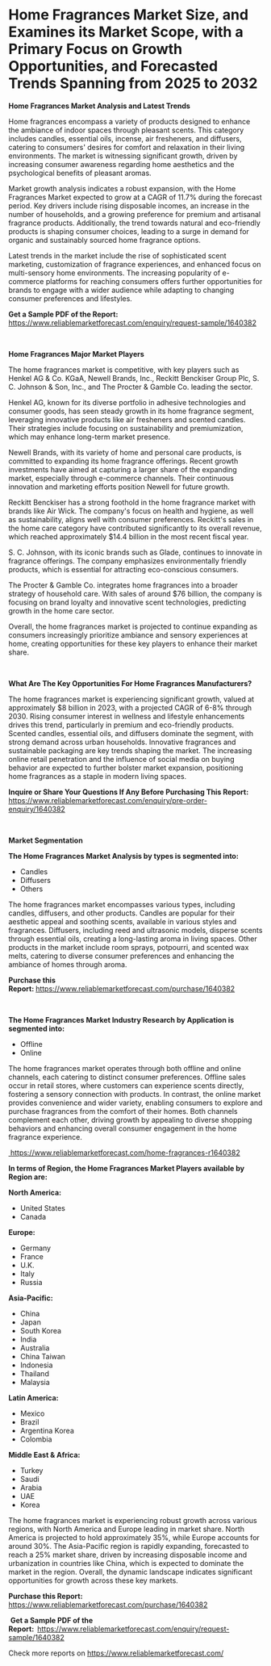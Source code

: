 <p><h1>Home Fragrances Market Size, and Examines its Market Scope, with a Primary Focus on Growth Opportunities, and Forecasted Trends Spanning from 2025 to 2032</h1></p><p><strong>Home Fragrances Market Analysis and Latest Trends</strong></p>
<p><p>Home fragrances encompass a variety of products designed to enhance the ambiance of indoor spaces through pleasant scents. This category includes candles, essential oils, incense, air fresheners, and diffusers, catering to consumers' desires for comfort and relaxation in their living environments. The market is witnessing significant growth, driven by increasing consumer awareness regarding home aesthetics and the psychological benefits of pleasant aromas.</p><p>Market growth analysis indicates a robust expansion, with the Home Fragrances Market expected to grow at a CAGR of 11.7% during the forecast period. Key drivers include rising disposable incomes, an increase in the number of households, and a growing preference for premium and artisanal fragrance products. Additionally, the trend towards natural and eco-friendly products is shaping consumer choices, leading to a surge in demand for organic and sustainably sourced home fragrance options.</p><p>Latest trends in the market include the rise of sophisticated scent marketing, customization of fragrance experiences, and enhanced focus on multi-sensory home environments. The increasing popularity of e-commerce platforms for reaching consumers offers further opportunities for brands to engage with a wider audience while adapting to changing consumer preferences and lifestyles.</p></p>
<p><strong>Get a Sample PDF of the Report:&nbsp;</strong> <a href="https://www.reliablemarketforecast.com/enquiry/request-sample/1640382?utm_campaign=2255&utm_medium=2&utm_source=Github&utm_content=ia&utm_term=17022025&utm_id=home-fragrances">https://www.reliablemarketforecast.com/enquiry/request-sample/1640382</a></p>
<p>&nbsp;</p>
<p><strong>Home Fragrances Major Market Players</strong></p>
<p><p>The home fragrances market is competitive, with key players such as Henkel AG & Co. KGaA, Newell Brands, Inc., Reckitt Benckiser Group Plc, S. C. Johnson & Son, Inc., and The Procter & Gamble Co. leading the sector. </p><p>Henkel AG, known for its diverse portfolio in adhesive technologies and consumer goods, has seen steady growth in its home fragrance segment, leveraging innovative products like air fresheners and scented candles. Their strategies include focusing on sustainability and premiumization, which may enhance long-term market presence.</p><p>Newell Brands, with its variety of home and personal care products, is committed to expanding its home fragrance offerings. Recent growth investments have aimed at capturing a larger share of the expanding market, especially through e-commerce channels. Their continuous innovation and marketing efforts position Newell for future growth.</p><p>Reckitt Benckiser has a strong foothold in the home fragrance market with brands like Air Wick. The company's focus on health and hygiene, as well as sustainability, aligns well with consumer preferences. Reckitt's sales in the home care category have contributed significantly to its overall revenue, which reached approximately $14.4 billion in the most recent fiscal year.</p><p>S. C. Johnson, with its iconic brands such as Glade, continues to innovate in fragrance offerings. The company emphasizes environmentally friendly products, which is essential for attracting eco-conscious consumers. </p><p>The Procter & Gamble Co. integrates home fragrances into a broader strategy of household care. With sales of around $76 billion, the company is focusing on brand loyalty and innovative scent technologies, predicting growth in the home care sector.</p><p>Overall, the home fragrances market is projected to continue expanding as consumers increasingly prioritize ambiance and sensory experiences at home, creating opportunities for these key players to enhance their market share.</p></p>
<p>&nbsp;</p>
<p><strong>What Are The Key Opportunities For Home Fragrances Manufacturers?</strong></p>
<p><p>The home fragrances market is experiencing significant growth, valued at approximately $8 billion in 2023, with a projected CAGR of 6-8% through 2030. Rising consumer interest in wellness and lifestyle enhancements drives this trend, particularly in premium and eco-friendly products. Scented candles, essential oils, and diffusers dominate the segment, with strong demand across urban households. Innovative fragrances and sustainable packaging are key trends shaping the market. The increasing online retail penetration and the influence of social media on buying behavior are expected to further bolster market expansion, positioning home fragrances as a staple in modern living spaces.</p></p>
<p><strong>Inquire or Share Your Questions If Any Before Purchasing This Report:</strong> <a href="https://www.reliablemarketforecast.com/enquiry/pre-order-enquiry/1640382?utm_campaign=2255&utm_medium=2&utm_source=Github&utm_content=ia&utm_term=17022025&utm_id=home-fragrances">https://www.reliablemarketforecast.com/enquiry/pre-order-enquiry/1640382</a></p>
<p>&nbsp;</p>
<p><strong>Market Segmentation</strong></p>
<p><strong>The Home Fragrances Market Analysis by types is segmented into:</strong></p>
<p><ul><li>Candles</li><li>Diffusers</li><li>Others</li></ul></p>
<p><p>The home fragrances market encompasses various types, including candles, diffusers, and other products. Candles are popular for their aesthetic appeal and soothing scents, available in various styles and fragrances. Diffusers, including reed and ultrasonic models, disperse scents through essential oils, creating a long-lasting aroma in living spaces. Other products in the market include room sprays, potpourri, and scented wax melts, catering to diverse consumer preferences and enhancing the ambiance of homes through aroma.</p></p>
<p><strong>Purchase this Report:&nbsp;</strong><a href="https://www.reliablemarketforecast.com/purchase/1640382?utm_campaign=2255&utm_medium=2&utm_source=Github&utm_content=ia&utm_term=17022025&utm_id=home-fragrances">https://www.reliablemarketforecast.com/purchase/1640382</a></p>
<p>&nbsp;</p>
<p><strong>The Home Fragrances Market Industry Research by Application is segmented into:</strong></p>
<p><ul><li>Offline</li><li>Online</li></ul></p>
<p><p>The home fragrances market operates through both offline and online channels, each catering to distinct consumer preferences. Offline sales occur in retail stores, where customers can experience scents directly, fostering a sensory connection with products. In contrast, the online market provides convenience and wider variety, enabling consumers to explore and purchase fragrances from the comfort of their homes. Both channels complement each other, driving growth by appealing to diverse shopping behaviors and enhancing overall consumer engagement in the home fragrance experience.</p></p>
<p><a href="https://www.reliablemarketforecast.com/home-fragrances-r1640382?utm_campaign=2255&utm_medium=2&utm_source=Github&utm_content=ia&utm_term=17022025&utm_id=home-fragrances">&nbsp;https://www.reliablemarketforecast.com/home-fragrances-r1640382</a></p>
<p><strong>In terms of Region, the Home Fragrances Market Players available by Region are:</strong></p>
<p>
    <p> <strong> North America: </strong>
        <ul>
            <li>United States</li>
            <li>Canada</li>
        </ul>
        </p> 
    <p> <strong> Europe: </strong>
        <ul>
            <li>Germany</li>
            <li>France</li>
            <li>U.K.</li>
            <li>Italy</li>
            <li>Russia</li>
        </ul>
        </p> 
    <p> <strong> Asia-Pacific: </strong>
        <ul>
            <li>China</li>
            <li>Japan</li>
            <li>South Korea</li>
            <li>India</li>
            <li>Australia</li>
            <li>China Taiwan</li>
            <li>Indonesia</li>
            <li>Thailand</li>
            <li>Malaysia</li>
        </ul>
        </p> 
    <p> <strong> Latin America: </strong>
        <ul>
            <li>Mexico</li>
            <li>Brazil</li>
            <li>Argentina Korea</li>
            <li>Colombia</li>
        </ul>
        </p> 
    <p> <strong> Middle East & Africa: </strong>
        <ul>
            <li>Turkey</li>
            <li>Saudi</li>
            <li>Arabia</li>
            <li>UAE</li>
            <li>Korea</li>
        </ul>
    </p>
    </p>
<p><p>The home fragrances market is experiencing robust growth across various regions, with North America and Europe leading in market share. North America is projected to hold approximately 35%, while Europe accounts for around 30%. The Asia-Pacific region is rapidly expanding, forecasted to reach a 25% market share, driven by increasing disposable income and urbanization in countries like China, which is expected to dominate the market in the region. Overall, the dynamic landscape indicates significant opportunities for growth across these key markets.</p></p>
<p><strong>Purchase this Report: </strong><a href="https://www.reliablemarketforecast.com/purchase/1640382?utm_campaign=2255&utm_medium=2&utm_source=Github&utm_content=ia&utm_term=17022025&utm_id=home-fragrances">https://www.reliablemarketforecast.com/purchase/1640382</a></p>
<p>&nbsp;<strong>Get a Sample PDF of the Report:&nbsp;&nbsp;</strong><a href="https://www.reliablemarketforecast.com/enquiry/request-sample/1640382?utm_campaign=2255&utm_medium=2&utm_source=Github&utm_content=ia&utm_term=17022025&utm_id=home-fragrances">https://www.reliablemarketforecast.com/enquiry/request-sample/1640382</a></p>
<p><strong></strong></p>
<p>Check more reports on <a href="https://www.reliablemarketforecast.com/?utm_campaign=2255&utm_medium=2&utm_source=Github&utm_content=ia&utm_term=17022025&utm_id=home-fragrances">https://www.reliablemarketforecast.com/</a></p>